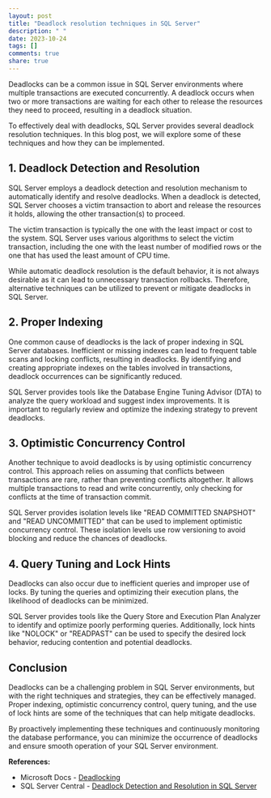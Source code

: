 ```yaml
---
layout: post
title: "Deadlock resolution techniques in SQL Server"
description: " "
date: 2023-10-24
tags: []
comments: true
share: true
---
```


Deadlocks can be a common issue in SQL Server environments where multiple transactions are executed concurrently. A deadlock occurs when two or more transactions are waiting for each other to release the resources they need to proceed, resulting in a deadlock situation.

To effectively deal with deadlocks, SQL Server provides several deadlock resolution techniques. In this blog post, we will explore some of these techniques and how they can be implemented.

## 1. Deadlock Detection and Resolution

SQL Server employs a deadlock detection and resolution mechanism to automatically identify and resolve deadlocks. When a deadlock is detected, SQL Server chooses a victim transaction to abort and release the resources it holds, allowing the other transaction(s) to proceed.

The victim transaction is typically the one with the least impact or cost to the system. SQL Server uses various algorithms to select the victim transaction, including the one with the least number of modified rows or the one that has used the least amount of CPU time.

While automatic deadlock resolution is the default behavior, it is not always desirable as it can lead to unnecessary transaction rollbacks. Therefore, alternative techniques can be utilized to prevent or mitigate deadlocks in SQL Server.

## 2. Proper Indexing

One common cause of deadlocks is the lack of proper indexing in SQL Server databases. Inefficient or missing indexes can lead to frequent table scans and locking conflicts, resulting in deadlocks. By identifying and creating appropriate indexes on the tables involved in transactions, deadlock occurrences can be significantly reduced.

SQL Server provides tools like the Database Engine Tuning Advisor (DTA) to analyze the query workload and suggest index improvements. It is important to regularly review and optimize the indexing strategy to prevent deadlocks.

## 3. Optimistic Concurrency Control

Another technique to avoid deadlocks is by using optimistic concurrency control. This approach relies on assuming that conflicts between transactions are rare, rather than preventing conflicts altogether. It allows multiple transactions to read and write concurrently, only checking for conflicts at the time of transaction commit.

SQL Server provides isolation levels like "READ COMMITTED SNAPSHOT" and "READ UNCOMMITTED" that can be used to implement optimistic concurrency control. These isolation levels use row versioning to avoid blocking and reduce the chances of deadlocks.

## 4. Query Tuning and Lock Hints

Deadlocks can also occur due to inefficient queries and improper use of locks. By tuning the queries and optimizing their execution plans, the likelihood of deadlocks can be minimized.

SQL Server provides tools like the Query Store and Execution Plan Analyzer to identify and optimize poorly performing queries. Additionally, lock hints like "NOLOCK" or "READPAST" can be used to specify the desired lock behavior, reducing contention and potential deadlocks.

## Conclusion

Deadlocks can be a challenging problem in SQL Server environments, but with the right techniques and strategies, they can be effectively managed. Proper indexing, optimistic concurrency control, query tuning, and the use of lock hints are some of the techniques that can help mitigate deadlocks.

By proactively implementing these techniques and continuously monitoring the database performance, you can minimize the occurrence of deadlocks and ensure smooth operation of your SQL Server environment.

**References:**
- Microsoft Docs - [Deadlocking](https://docs.microsoft.com/en-us/sql/relational-databases/sql-server-deadlocks?view=sql-server-2017)
- SQL Server Central - [Deadlock Detection and Resolution in SQL Server](https://www.sqlservercentral.com/articles/deadlock-detection-and-resolution-in-sql-server)